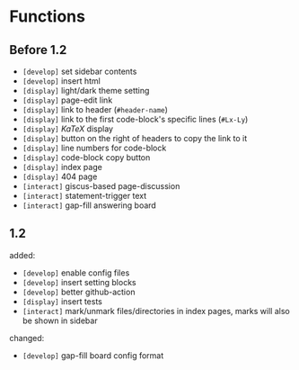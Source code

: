 # Functions
## Before 1.2
- `[develop]` set sidebar contents
- `[develop]` insert html
- `[display]` light/dark theme setting
- `[display]` page-edit link
- `[display]` link to header (`#header-name`)
- `[display]` link to the first code-block's specific lines (`#Lx-Ly`)
- `[display]` $KaTeX$ display
- `[display]` button on the right of headers to copy the link to it
- `[display]` line numbers for code-block
- `[display]` code-block copy button
- `[display]` index page
- `[display]` 404 page
- `[interact]` giscus-based page-discussion
- `[interact]` statement-trigger text
- `[interact]` gap-fill answering board

## 1.2
added:
- `[develop]` enable config files
- `[develop]` insert setting blocks
- `[develop]` better github-action
- `[display]` insert tests
- `[interact]` mark/unmark files/directories in index pages, marks will also be shown in sidebar

changed:
- `[develop]` gap-fill board config format
